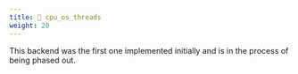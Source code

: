 ```yaml
---
title: 🐧 cpu_os_threads
weight: 20
---
```


This backend was the first one implemented initially and is in the process of being phased out.
